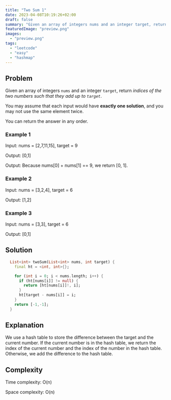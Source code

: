 ```yaml
---
title: "Two Sum 1"
date: 2023-04-08T10:19:26+02:00
draft: false
summary: "Given an array of integers nums and an integer target, return indices of the two numbers such that they add up to target."
featuredImage: "preview.png"
images:
  - "preview.png"
tags:
  - "leetcode"
  - "easy"
  - "hashmap"
---
```


## Problem

Given an array of integers `nums` and an integer `target`, return *indices of the two numbers such that they add up to `target`*.

You may assume that each input would have **exactly one solution**, and you may not use the same element twice.

You can return the answer in any order.

### Example 1

Input: nums = [2,7,11,15], target = 9

Output: [0,1]

Output: Because nums[0] + nums[1] == 9, we return [0, 1].

### Example 2

Input: nums = [3,2,4], target = 6

Output: [1,2]

### Example 3

Input: nums = [3,3], target = 6

Output: [0,1]

## Solution

```dart
  List<int> twoSum(List<int> nums, int target) {
    final ht = <int, int>{};

    for (int i = 0; i < nums.length; i++) {
      if (ht[nums[i]] != null) {
        return [ht[nums[i]]!, i];
      }
      ht[target - nums[i]] = i;
    }
    return [-1,-1];
  } 
```

## Explanation

We use a hash table to store the difference between the target and the current number. If the current number is in the hash table, we return the index of the current number and the index of the number in the hash table. Otherwise, we add the difference to the hash table.

## Complexity

Time complexity: O(n)

Space complexity: O(n)
